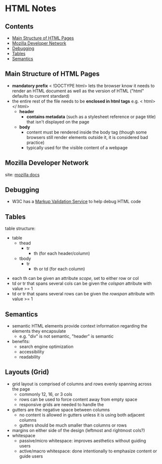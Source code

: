 # HTML Notes

## Contents
<!-- no toc -->
- [Main Structure of HTML Pages](#mainstructure)
- [Mozilla Developer Network](#mdn)
- [Debugging](#debugging)
- [Tables](#tables)
- [Semantics](#semantics)

## <a id="mainstructure">Main Structure of HTML Pages</a>
- __mandatory prefix__ < !DOCTYPE html> lets the browser know it needs to render an HTML document as well as the version of HTML ("html" defaults to current standard)
- the entire rest of the file needs to be __enclosed in html tags__ e.g. < html> </ html>
  - __header__ 
    - __contains metadata__ (such as a stylesheet reference or page title) that isn't displayed on the page
  - __body__
    - content must be rendered inside the body tag (though some browsers still render elements outside it, it is considered bad practice)
    - typically used for the visible content of a webpage

## <a id="mdn">Mozilla Developer Network</a>
site: [mozilla docs](https://developer.mozilla.org/en-US/)

## <a id="debugging">Debugging</a>
- W3C has a [Markup Validation Service](https://validator.w3.org/) to help debug HTML code

## <a id="tables">Tables</a>
table structure:
- table
  - thead
    - tr
      - th (for each header/column)
  - tbody
    - tr
      - th or td (for each column)
<!-- end of table structure --> 
- each th can be given an attribute *scope*, set to either row or col
- td or tr that spans several cols can be given the *colspan* attribute with value >= 1
- td or tr that spans several rows can be given the *rowspan* attribute with value >= 1

## <a id="semantics">Semantics</a>
- semantic HTML elements provide context information regarding the elements they encapsulate
  - e.g. "div" is not semantic, "header" is semantic
- benefits:
  - search engine optimization
  - accessibility
  - readability

## Layouts (Grid)
- grid layout is comprised of columns and rows evenly spanning across the page
  - commonly 12, 16, or 3 cols
  - rows can be used to force content away from empty space 
  - responsive grids are needed to handle the 
- gutters are the negative space between columns
  - no content is allowed in gutters unless it is using both adjacent columns
  - gutters should be much smaller than columns or rows
- margins on either side of the design (leftmost and rightmost cols?)
- whitespace
  - passive/micro whitespace: improves aesthetics without guiding users
  - active/macro whitespace: done intentionally to emphasize content or guide users